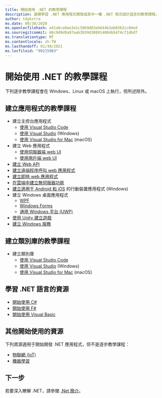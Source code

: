 ```yaml
---
title: 開始使用 .NET 的教學課程
description: 選擇學習 .NET 應用程式開發或其中一種 .NET 程式設計語言的教學課程。
author: tdykstra
ms.date: 09/30/2020
ms.openlocfilehash: e41a6ce0ae3e1c58b9d83eb644b2e68362cc04ed
ms.sourcegitcommit: 68c9d9d9a97aab3b59d388914004b5474cf1dbd7
ms.translationtype: MT
ms.contentlocale: zh-TW
ms.lasthandoff: 01/30/2021
ms.locfileid: "99215903"
---
```

# <a name="tutorials-for-getting-started-with-net"></a>開始使用 .NET 的教學課程

下列逐步教學課程會在 Windows、Linux 或 macOS 上執行，但所述除外。

## <a name="tutorials-for-creating-apps"></a>建立應用程式的教學課程

* 建立主控台應用程式
  * [使用 Visual Studio Code](../core/tutorials/with-visual-studio-code.md)
  * [使用 Visual Studio](../core/tutorials/with-visual-studio.md) (Windows) 
  * [使用 Visual Studio for Mac](../core/tutorials/with-visual-studio-mac.md) (macOS) 
* 建立 Web 應用程式
  * [使用伺服器端 web UI](/aspnet/core/tutorials/razor-pages/razor-pages-start)
  * [使用用戶端 web UI](https://dotnet.microsoft.com/learn/aspnet/blazor-tutorial/intro)
* [建立 Web API](/aspnet/core/tutorials/first-web-api)
* [建立遠端程序呼叫 web 應用程式](/aspnet/core/tutorials/grpc/grpc-start)
* [建立即時 web 應用程式](/aspnet/core/tutorials/signalr)
* [在雲端中建立無伺服器功能](/azure/azure-functions/functions-create-first-function-vs-code?pivots=programming-language-csharp)
* [建立適用于 Android 和 iOS](https://dotnet.microsoft.com/learn/xamarin/hello-world-tutorial/intro) 的行動裝置應用程式 (Windows) 
* 建立 Windows 桌面應用程式
  * [WPF](/visualstudio/get-started/csharp/tutorial-wpf)
  * [Windows Forms](/visualstudio/ide/create-csharp-winform-visual-studio)
  * [通用 Windows 平台 (UWP)](/visualstudio/get-started/csharp/tutorial-uwp)
* [使用 Unity 建立遊戲](https://dotnet.microsoft.com/learn/games/unity-tutorial/intro)
* [建立 Windows 服務](/aspnet/core/host-and-deploy/windows-service)

## <a name="tutorials-for-creating-class-libraries"></a>建立類別庫的教學課程

* 建立類別庫
  * [使用 Visual Studio Code](../core/tutorials/library-with-visual-studio-code.md)
  * [使用 Visual Studio](../core/tutorials/library-with-visual-studio.md) (Windows) 
  * [使用 Visual Studio for Mac](../core/tutorials/library-with-visual-studio-mac.md) (macOS) 

## <a name="resources-for-learning-net-languages"></a>學習 .NET 語言的資源

* [開始使用 C#](../csharp/tour-of-csharp/index.md)
* [開始使用 F#](../fsharp/get-started/index.md)
* [開始使用 Visual Basic](../visual-basic/getting-started/index.md)

## <a name="other-get-started-resources"></a>其他開始使用的資源

下列資源適用于開始開發 .NET 應用程式，但不是逐步教學課程：

* [物聯網 (IoT)](https://dotnet.microsoft.com/apps/iot)
* [機器學習](../machine-learning/index.yml)

## <a name="next-steps"></a>下一步

若要深入瞭解 .NET，請參閱 [.Net 簡介](../core/introduction.md)。
